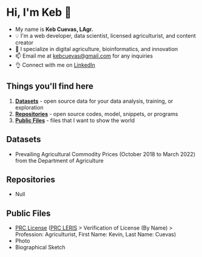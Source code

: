 # Hi, I'm Keb 👋

 - My name is **Keb Cuevas, LAgr.**
 - 💡 I'm a web developer, data scientist, licensed agriculturist, and content creator
 - 🌱 I specialize in digital agriculture, bioinformatics, and innovation
 - 📫 Email me at [kebcuevas@gmail.com](mailto:kebcuevas@gmail.com) for any inquiries
 - 👌 Connect with me on [LinkedIn](https://linkedin.com/in/kebcuevas)

## Things you'll find here

1. [**Datasets**](#datasets) - open source data for your data analysis, training, or exploration
2. [**Repositories**](#repositories) - open source codes, model, snippets, or programs 
3. [**Public Files**](#public-files) - files that I want to show the world

## Datasets

- Prevailing Agricultural Commodity Prices (October 2018 to March 2022) from the Department of Agriculture

## Repositories

- Null

## Public Files

- [PRC License](https://raw.githubusercontent.com/keb-cuevas/keb-cuevas.github.io/main/PRC_KSMC-1.png) ([PRC LERIS](https://online.prc.gov.ph/verification#profile) > Verification of License (By Name) > Profession: Agriculturist, First Name: Kevin, Last Name: Cuevas)
- Photo
- Biographical Sketch
